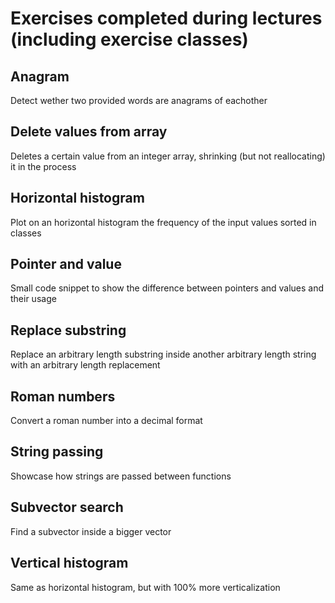 # Exercises completed during lectures (including exercise classes)

## Anagram
Detect wether two provided words are anagrams of eachother

## Delete values from array
Deletes a certain value from an integer array, shrinking (but not reallocating) it in the process

## Horizontal histogram
Plot on an horizontal histogram the frequency of the input values sorted in classes

## Pointer and value
Small code snippet to show the difference between pointers and values and their usage

## Replace substring
Replace an arbitrary length substring inside another arbitrary length string with an arbitrary length replacement

## Roman numbers
Convert a roman number into a decimal format

## String passing
Showcase how strings are passed between functions

## Subvector search
Find a subvector inside a bigger vector

## Vertical histogram
Same as horizontal histogram, but with 100% more verticalization